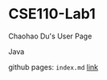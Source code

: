 # CSE110-Lab1

Chaohao Du's User Page

Java

github pages: `index.md` [link](https://chaohaodu.github.io/CSE110-Lab1/)
